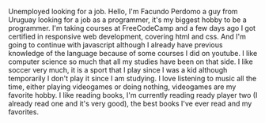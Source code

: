 Unemployed looking for a job.
Hello, I'm Facundo Perdomo a guy from Uruguay looking for a job as a programmer, it's my biggest hobby to be a programmer.
I'm taking courses at FreeCodeCamp and a few days ago I got certified in responsive web development, covering html and css. And I'm going to continue with javascript although I already have previous knowledge of the language because of some courses I did on youtube.
I like computer science so much that all my studies have been on that side.
I like soccer very much, it is a sport that I play since I was a kid although temporarily I don't play it since I am studying.
I love listening to music all the time, either playing videogames or doing nothing, videogames are my favorite hobby.
I like reading books, I'm currently reading ready player two (I already read one and it's very good), the best books I've ever read and my favorites.
